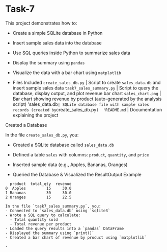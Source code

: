 # Task-7
This project demonstrates how to:
- Create a simple SQLite database in Python
- Insert sample sales data into the database
- Use SQL queries inside Python to summarize sales data
- Display the summary using `pandas`
- Visualize the data with a bar chart using `matplotlib`

- Files Included
`create_sales_db.py` | Script to create `sales_data.db` and insert sample sales data 
`task7_sales_summary.py` | Script to query the database, display output, and plot revenue bar chart 
`sales_chart.png` | Bar chart showing revenue by product (auto-generated by the analysis script) 
'sales_data.db` | SQLite database file with sample sales records (created by `create_sales_db.py`) 
'README.md` | Documentation explaining the project

Created a Database

In the file `create_sales_db.py`, you:
- Created a SQLite database called `sales_data.db`
- Defined a table `sales` with columns: `product`, `quantity`, and `price`
- Inserted sample data (e.g., Apples, Bananas, Oranges)

- Queried the Database & Visualized the ResultOutput Example

```plaintext
  product  total_qty  revenue
0  Apples         15     30.0
1 Bananas         30     30.0
2 Oranges         15     22.5

In the file `task7_sales_summary.py`, you:
- Connected to `sales_data.db` using `sqlite3`
- Wrote a SQL query to calculate:
  - Total quantity sold
  - Total revenue per product
- Loaded the query results into a `pandas` DataFrame
- Displayed the summary using `print()`
- Created a bar chart of revenue by product using `matplotlib`

- 
